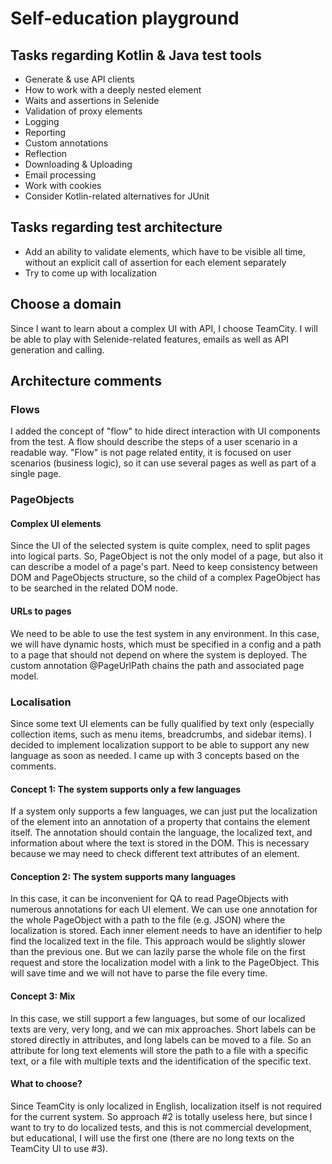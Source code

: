 # Self-education playground
## Tasks regarding Kotlin & Java test tools
* Generate & use API clients
* How to work with a deeply nested element
* Waits and assertions in Selenide
* Validation of proxy elements
* Logging
* Reporting
* Custom annotations
* Reflection
* Downloading & Uploading
* Email processing
* Work with cookies
* Consider Kotlin-related alternatives for JUnit

## Tasks regarding test architecture
* Add an ability to validate elements, which have to be visible all time, without an explicit call
  of assertion for each element separately
* Try to come up with localization

## Choose a domain
Since I want to learn about a complex UI with API, I choose TeamCity.
I will be able to play with Selenide-related features, emails as well as API generation and calling.

## Architecture comments
### Flows
I added the concept of "flow" to hide direct interaction with UI components from the test.
A flow should describe the steps of a user scenario in a readable way.
"Flow" is not page related entity, it is focused on user scenarios (business logic), so it can use several pages as well as part of a single page.

### PageObjects
#### Complex UI elements
Since the UI of the selected system is quite complex, need to split pages into logical parts.
So, PageObject is not the only model of a page, but also it can describe a model of a page's part.
Need to keep consistency between DOM and PageObjects structure, so the child of a complex
PageObject has to be searched in the related DOM node.

#### URLs to pages
We need to be able to use the test system in any environment.
In this case, we will have dynamic hosts, which must be specified in a config and a path to a page that should not depend on where the system is deployed.
The custom annotation @PageUrlPath chains the path and associated page model.

### Localisation
Since some text UI elements can be fully qualified by text only (especially collection items, such as menu items, breadcrumbs, and sidebar items).
I decided to implement localization support to be able to support any new language as soon as needed.
I came up with 3 concepts based on the comments.

#### Concept 1: The system supports only a few languages
If a system only supports a few languages, we can just put the localization of the element into an annotation of a property that contains the element itself.
The annotation should contain the language, the localized text, and information about where the text is stored in the DOM.
This is necessary because we may need to check different text attributes of an element.

#### Conception 2: The system supports many languages
In this case, it can be inconvenient for QA to read PageObjects with numerous annotations for each UI element.
We can use one annotation for the whole PageObject with a path to the file (e.g. JSON) where the localization is stored.
Each inner element needs to have an identifier to help find the localized text in the file.
This approach would be slightly slower than the previous one.
But we can lazily parse the whole file on the first request and store the localization model with a link to the PageObject.
This will save time and we will not have to parse the file every time.

#### Concept 3: Mix
In this case, we still support a few languages, but some of our localized texts are very, very long, and we can mix approaches. Short labels can be stored directly in attributes, and long labels can be moved to a file.
So an attribute for long text elements will store the path to a file with a specific text, or a file with multiple texts and the identification of the specific text.

#### What to choose?
Since TeamCity is only localized in English, localization itself is not required for the current system.
So approach #2 is totally useless here, but since I want to try to do localized tests, and this is not commercial development, but educational, I will use the first one (there are no long texts on the TeamCity UI to use #3).